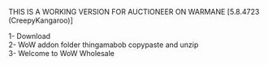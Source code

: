 THIS IS A WORKING VERSION FOR AUCTIONEER ON WARMANE  [5.8.4723 (CreepyKangaroo)]

1- Download  
2- WoW addon folder thingamabob copypaste and unzip  
3- Welcome to WoW Wholesale  
